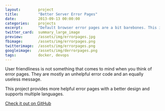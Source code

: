 ```yaml
---
layout:        project
title:         "Better Server Error Pages"
date:          2013-09-13 00:00:00
categories:    projects
excerpt:       "Default browser error pages are a bit barebones. This is a set of sexier error pages."
twitter_card:  summary_large_image
preview:       /assets/img/errorpages.jpg
fbimage:       /assets/img/errorpages.png
twitterimage:  /assets/img/errorpages.png
googleimage:   /assets/img/derrorpages.png
tags:          docker, devops
---
```


User friendliness is not something that comes to mind when you think of error pages. They are mostly an unhelpful
error code and an equally useless message.

This project provides more helpful error pages with a better design and supports multiple languages. 

[Check it out on GitHub](https://github.com/janoszen/errorpages)